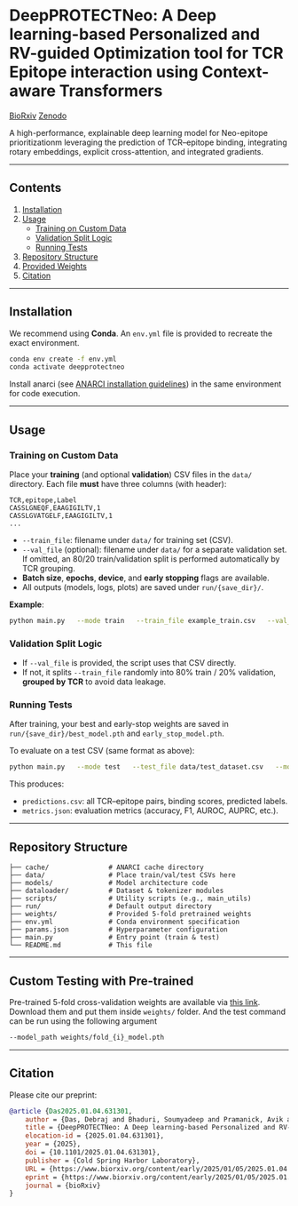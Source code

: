 # DeepPROTECTNeo: A Deep learning-based Personalized and RV-guided Optimization tool for TCR Epitope interaction using Context-aware Transformers

[BioRxiv](https://doi.org/10.1101/2025.01.04.631301) [Zenodo](https://doi.org/10.5281/zenodo.16751524)

A high-performance, explainable deep learning model for Neo-epitope prioritizationm leveraging the prediction of TCR–epitope binding, integrating rotary embeddings, explicit cross-attention, and integrated gradients.

---

## Contents
1. [Installation](#installation)
2. [Usage](#usage)
   - [Training on Custom Data](#training-on-custom-data)
   - [Validation Split Logic](#validation-split-logic)
   - [Running Tests](#running-tests)
3. [Repository Structure](#repository-structure)
4. [Provided Weights](#provided-weights)
5. [Citation](#citation)

---

## Installation

We recommend using **Conda**. An `env.yml` file is provided to recreate the exact environment.

```bash
conda env create -f env.yml
conda activate deepprotectneo
```

Install anarci (see [ANARCI installation guidelines](https://github.com/oxpig/ANARCI?tab=readme-ov-file#installation)) in the same environment for code execution.

---

## Usage

### Training on Custom Data

Place your **training** (and optional **validation**) CSV files in the `data/` directory. Each file **must** have three columns (with header):

```csv
TCR,epitope,Label
CASSLGNEQF,EAAGIGILTV,1
CASSLGVATGELF,EAAGIGILTV,1
...
```

- `--train_file`: filename under `data/` for training set (CSV).
- `--val_file` (optional): filename under `data/` for a separate validation set. If omitted, an 80/20 train/validation split is performed automatically by TCR grouping.
- **Batch size**, **epochs**, **device**, and **early stopping** flags are available.
- All outputs (models, logs, plots) are saved under `run/{save_dir}/`.

**Example**:
```bash
python main.py   --mode train   --train_file example_train.csv   --val_file example_val.csv   --batch_size 128   --epochs 30   --device cuda:0   --early_stopping   --run_dir run   --save_dir exp1
```

### Validation Split Logic
- If `--val_file` is provided, the script uses that CSV directly.  
- If not, it splits `--train_file` randomly into 80% train / 20% validation, **grouped by TCR** to avoid data leakage.

### Running Tests

After training, your best and early-stop weights are saved in `run/{save_dir}/best_model.pth` and `early_stop_model.pth`.

To evaluate on a test CSV (same format as above):
```bash
python main.py   --mode test   --test_file data/test_dataset.csv   --model_path run/exp1/best_model.pth   --predictions_file run/exp1/predictions.csv   --metric_file run/exp1/metrics.json   --batch_size 128   --device cuda:0
```

This produces:  
- `predictions.csv`: all TCR–epitope pairs, binding scores, predicted labels.  
- `metrics.json`: evaluation metrics (accuracy, F1, AUROC, AUPRC, etc.).

---

## Repository Structure

```
├── cache/               # ANARCI cache directory
├── data/                # Place train/val/test CSVs here
├── models/              # Model architecture code
├── dataloader/          # Dataset & tokenizer modules
├── scripts/             # Utility scripts (e.g., main_utils)
├── run/                 # Default output directory
├── weights/             # Provided 5-fold pretrained weights
├── env.yml              # Conda environment specification
├── params.json          # Hyperparameter configuration
├── main.py              # Entry point (train & test)
└── README.md            # This file
```

---

## Custom Testing with Pre-trained

Pre-trained 5-fold cross-validation weights are available via [this link](https://drive.google.com/drive/folders/1Npw7YLsWpY3oj1QcZ-D1atqbYtH9l0r0?usp=sharing). Download them and put them inside ```weights/``` folder. And the test command can be run using the following argument 

```bash
--model_path weights/fold_{i}_model.pth
```

---

## Citation

Please cite our preprint:

```bibtex
@article {Das2025.01.04.631301,
	author = {Das, Debraj and Bhaduri, Soumyadeep and Pramanick, Avik and Mitra, Pralay},
	title = {DeepPROTECTNeo: A Deep learning-based Personalized and RV-guided Optimization tool for TCR Epitope interaction using Context-aware Transformers},
	elocation-id = {2025.01.04.631301},
	year = {2025},
	doi = {10.1101/2025.01.04.631301},
	publisher = {Cold Spring Harbor Laboratory},
	URL = {https://www.biorxiv.org/content/early/2025/01/05/2025.01.04.631301},
	eprint = {https://www.biorxiv.org/content/early/2025/01/05/2025.01.04.631301.full.pdf},
	journal = {bioRxiv}
}
```



